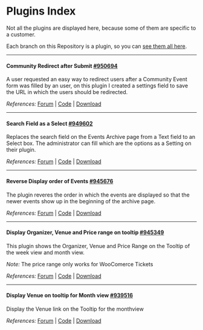 # Plugins Index
Not all the plugins are displayed here, because some of them are specific to a customer. 

Each branch on this Repository is a plugin, so you can [see them all here](https://github.com/bordoni/tec-forum-support/branches/active).

---

#### Community Redirect after Submit [#950694](http://theeventscalendar.com/?p=950694)
A user requested an easy way to redirect users after a Community Event form was filled by an user, on this plugin I created a settings field to save the URL in which the users should be redirected.

_References:_ [Forum](http://theeventscalendar.com/?p=950694) | [Code](https://github.com/bordoni/tec-forum-support/tree/plugin-950694) | [Download](https://github.com/bordoni/tec-forum-support/archive/plugin-950694.zip)

---

#### Search Field as a Select [#949602](http://theeventscalendar.com/?p=949602)
Replaces the search field on the Events Archive page from a Text field to an Select box. The administrator can fill which are the options as a Setting on their plugin.

_References:_ [Forum](http://theeventscalendar.com/?p=949602) | [Code](https://github.com/bordoni/tec-forum-support/tree/plugin-949602) | [Download](https://github.com/bordoni/tec-forum-support/archive/plugin-949602.zip)

---

#### Reverse Display order of Events [#945676](http://theeventscalendar.com/?p=945676)
The plugin reveres the order in which the events are displayed so that the newer events show up in the beginning of the archive page. 

_References:_ [Forum](http://theeventscalendar.com/?p=945676) | [Code](https://github.com/bordoni/tec-forum-support/tree/plugin-945676) | [Download](https://github.com/bordoni/tec-forum-support/archive/plugin-945676.zip)

---

#### Display Organizer, Venue and Price range on tooltip [#945349](http://theeventscalendar.com/?p=945349)
This plugin shows the Organizer, Venue and Price Range on the Tooltip of the week view and month view.

_Note:_ The price range only works for WooComerce Tickets

_References:_ [Forum](http://theeventscalendar.com/?p=945349) | [Code](https://github.com/bordoni/tec-forum-support/tree/plugin-945349) | [Download](https://github.com/bordoni/tec-forum-support/archive/plugin-945349.zip)

---

#### Display Venue on tooltip for Month view [#939516](http://theeventscalendar.com/?p=939516)
Display the Venue link on the Tooltip for the monthview

_References:_ [Forum](http://theeventscalendar.com/?p=939516) | [Code](https://github.com/bordoni/tec-forum-support/tree/plugin-939516) | [Download](https://github.com/bordoni/tec-forum-support/archive/plugin-939516.zip)
